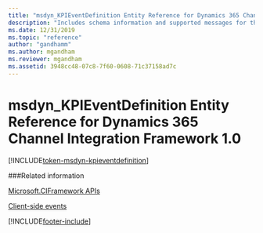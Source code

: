 ```yaml
---
title: "msdyn_KPIEventDefinition Entity Reference for Dynamics 365 Channel Integration Framework 1.0 | MicrosoftDocs"
description: "Includes schema information and supported messages for the msdyn_KPIEventDefinition entity in Dynamics 365 Channel Integration Framework 1.0."
ms.date: 12/31/2019
ms.topic: "reference"
author: "gandhamm"
ms.author: mgandham
ms.reviewer: mgandham
ms.assetid: 3948cc48-07c8-7f60-0608-71c37158ad7c
---
```

# msdyn_KPIEventDefinition Entity Reference for Dynamics 365 Channel Integration Framework 1.0

[!INCLUDE[token-msdyn-kpieventdefinition](../../../../shared/token-msdyn-kpieventdefinition.md)]

###Related information

[Microsoft.CIFramework APIs](../microsoft-ciframework.md)

[Client-side events](../client-side-events.md)


[!INCLUDE[footer-include](../../../../../includes/footer-banner.md)]
